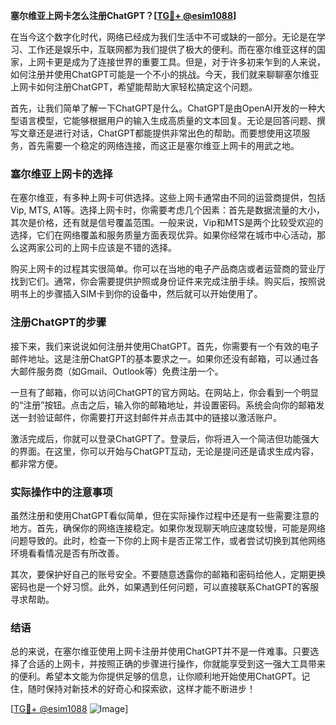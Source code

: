 **塞尔维亚上网卡怎么注册ChatGPT？[[TG💪+ @esim1088](https://t.me/s/esim1088)]**

在当今这个数字化时代，网络已经成为我们生活中不可或缺的一部分。无论是在学习、工作还是娱乐中，互联网都为我们提供了极大的便利。而在塞尔维亚这样的国家，上网卡更是成为了连接世界的重要工具。但是，对于许多初来乍到的人来说，如何注册并使用ChatGPT可能是一个不小的挑战。今天，我们就来聊聊塞尔维亚上网卡如何注册ChatGPT，希望能帮助大家轻松搞定这个问题。

首先，让我们简单了解一下ChatGPT是什么。ChatGPT是由OpenAI开发的一种大型语言模型，它能够根据用户的输入生成高质量的文本回复。无论是回答问题、撰写文章还是进行对话，ChatGPT都能提供非常出色的帮助。而要想使用这项服务，首先需要一个稳定的网络连接，而这正是塞尔维亚上网卡的用武之地。

### 塞尔维亚上网卡的选择

在塞尔维亚，有多种上网卡可供选择。这些上网卡通常由不同的运营商提供，包括Vip, MTS, A1等。选择上网卡时，你需要考虑几个因素：首先是数据流量的大小，其次是价格，还有就是信号覆盖范围。一般来说，Vip和MTS是两个比较受欢迎的选择，它们在网络覆盖和服务质量方面表现优异。如果你经常在城市中心活动，那么这两家公司的上网卡应该是不错的选择。

购买上网卡的过程其实很简单。你可以在当地的电子产品商店或者运营商的营业厅找到它们。通常，你会需要提供护照或身份证件来完成注册手续。购买后，按照说明书上的步骤插入SIM卡到你的设备中，然后就可以开始使用了。

### 注册ChatGPT的步骤

接下来，我们来说说如何注册并使用ChatGPT。首先，你需要有一个有效的电子邮件地址。这是注册ChatGPT的基本要求之一。如果你还没有邮箱，可以通过各大邮件服务商（如Gmail、Outlook等）免费注册一个。

一旦有了邮箱，你可以访问ChatGPT的官方网站。在网站上，你会看到一个明显的“注册”按钮。点击之后，输入你的邮箱地址，并设置密码。系统会向你的邮箱发送一封验证邮件，你需要打开这封邮件并点击其中的链接以激活账户。

激活完成后，你就可以登录ChatGPT了。登录后，你将进入一个简洁但功能强大的界面。在这里，你可以开始与ChatGPT互动，无论是提问还是请求生成内容，都非常方便。

### 实际操作中的注意事项

虽然注册和使用ChatGPT看似简单，但在实际操作过程中还是有一些需要注意的地方。首先，确保你的网络连接稳定。如果你发现聊天响应速度较慢，可能是网络问题导致的。此时，检查一下你的上网卡是否正常工作，或者尝试切换到其他网络环境看看情况是否有所改善。

其次，要保护好自己的账号安全。不要随意透露你的邮箱和密码给他人，定期更换密码也是一个好习惯。此外，如果遇到任何问题，可以直接联系ChatGPT的客服寻求帮助。

### 结语

总的来说，在塞尔维亚使用上网卡注册并使用ChatGPT并不是一件难事。只要选择了合适的上网卡，并按照正确的步骤进行操作，你就能享受到这一强大工具带来的便利。希望本文能为你提供足够的信息，让你顺利地开始使用ChatGPT。记住，随时保持对新技术的好奇心和探索欲，这样才能不断进步！

[[TG💪+ @esim1088](https://t.me/s/esim1088) ![Image](https://i.postimg.cc/4NQfJmqS/Snipaste-2025-05-13-00-14-12.png)]
